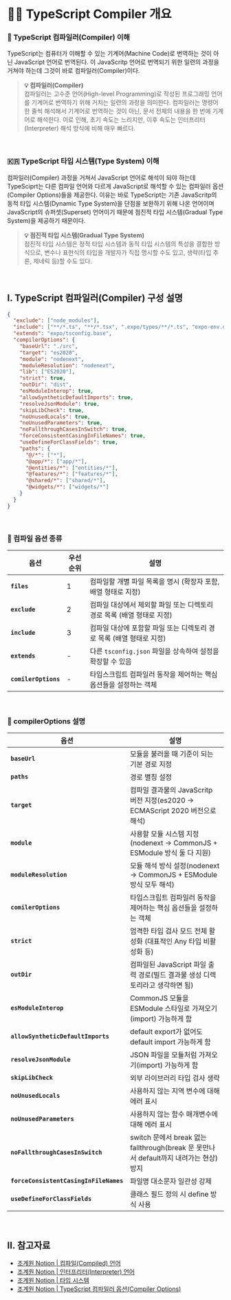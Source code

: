 # 🕵️‍♂️ TypeScript Compiler 개요

### 🤔 TypeScript 컴파일러(Compiler) 이해

TypeScript는 컴퓨터가 이해할 수 있는 기계어(Machine Code)로 번역하는 것이 아닌 JavaScript 언어로 번역된다. 이 JavaScritp 언어로 번역되기 위한 일련의 과정을 거쳐야 하는데 그것이 바로 컴파일러(Compiler)이다.

> **💡 컴파일러(Compiler)** <br />
> 컴파일러는 고수준 언어(High-level Programming)로 작성된 프로그래밍 언어를 기계어로 번역하기 위해 거치는 일련의 과정을 의미한다. 컴파일러는 명령어 한 줄씩 해석해서 기계어로 번역하는 것이 아닌, 문서 전체의 내용을 한 번에 기계어로 해석한다. 이로 인해, 초기 속도는 느리지만, 이후 속도는 인터프리터(Interpreter) 해석 방식에 비해 매우 빠르다.

<br />

### 🇰🇷 TypeScript 타입 시스템(Type System) 이해

컴파일러(Compiler) 과정을 거쳐서 JavaScript 언어로 해석이 되야 하는데 TypeSciprt는 다른 컴파일 언어와 다르게 JavaScript로 해석할 수 있는 컴파일러 옵션(Compiler Options)들을 제공한다. 이유는 바로 TypeScript는 기존 JavaScritp의 동적 타입 시스템(Dynamic Type System)을 단점을 보완하기 위해 나온 언어이며 JavaScript의 슈퍼셋(Superset) 언어이기 때문에 점진적 타입 시스템(Gradual Type System)을 제공하기 때문이다.

> **💡 점진적 타입 시스템(Gradual Type System)** <br />
> 점진적 타입 시스템은 정적 타입 시스템과 동적 타입 시스템의 특성을 결합한 방식으로, 변수나 표현식의 타입을 개발자가 직접 명시할 수도 있고, 생략(타입 추론, 제네릭 등)할 수도 있다.

<br />

## I. TypeScript 컴파일러(Compiler) 구성 설명
```json
{
  "exclude": ["node_modules"],
  "include": ["**/*.ts", "**/*.tsx", ".expo/types/**/*.ts", "expo-env.d.ts", "nativewind-env.d.ts"],
  "extends": "expo/tsconfig.base",
  "compilerOptions": {
    "baseUrl": "./src",
    "target": "es2020",
    "module": "nodenext",
    "moduleResolution": "nodenext",
    "lib": ["ES2020"],
    "strict": true,
    "outDir": "dist",
    "esModuleInterop": true,
    "allowSyntheticDefaultImports": true,
    "resolveJsonModule": true,
    "skipLibCheck": true,
    "noUnusedLocals": true,
    "noUnusedParameters": true,
    "noFallthroughCasesInSwitch": true,
    "forceConsistentCasingInFileNames": true,
    "useDefineForClassFields": true,
    "paths": {
      "@/*": ["*"],
      "@app/*": ["app/*"],
      "@entities/*": ["entities/*"],
      "@features/*": ["features/*"],
      "@shared/*": ["shared/*"],
      "@widgets/*": ["widgets/*"]
    }
  }
}
```

<br />

### 📁 컴파일 옵션 종류

| 옵션 | 우선순위 | 설명 |
| --- | --- | --- |
| **`files`** | 1 | 컴파일할 개별 파일 목록을 명시 (확장자 포함, 배열 형태로 지정) |
| **`exclude`** | 2 | 컴파일 대상에서 제외할 파일 또는 디렉토리 경로 목록 (배열 형태로 지정) |
| **`include`** | 3 | 컴파일 대상에 포함할 파일 또는 디렉토리 경로 목록 (배열 형태로 지정) |
| **`extends`** | - | 다른 `tsconfig.json` 파일을 상속하여 설정을 확장할 수 있음 |
| **`comilerOptions`** | - | 타입스크립트 컴파일러 동작을 제어하는 핵심 옵션들을 설정하는 객체 |

<br />

### 🚥 compilerOptions 설명
| 옵션 | 설명 |
| --- | --- |
| **`baseUrl`** | 모듈을 불러올 때 기준이 되는 기본 경로 지정 |
| **`paths`** | 경로 별칭 설정 |
| **`target`** | 컴파일 결과물의 JavaScritp 버전 지정(es2020 -> ECMAScript 2020 버전으로 해석) |
| **`module`** | 사용할 모듈 시스템 지정(nodenext -> CommonJS + ESModule 방식 둘 다 지원) |
| **`moduleResolution`** | 모듈 해석 방식 설정(nodenext -> CommonJS + ESModule 방식 모두 해석) |
| **`comilerOptions`** | 타입스크립트 컴파일러 동작을 제어하는 핵심 옵션들을 설정하는 객체 |
| **`strict`** | 엄격한 타입 검사 모드 전체 활성화 (대표적인 Any 타입 비활성화 등) |
| **`outDir`** | 컴파일된 JavaScript 파일 출력 경로(빌드 결과물 생성 디렉토리라고 생각하면 됨) |
| **`esModuleInterop`** | CommonJS 모듈을 ESModule 스타일로 가져오기(import) 가능하게 함 |
| **`allowSyntheticDefaultImports`** | default export가 없어도 default import 가능하게 함 |
| **`resolveJsonModule`** | JSON 파일을 모듈처럼 가져오기(import) 가능하게 함 |
| **`skipLibCheck`** | 외부 라이브러리 타입 검사 생략 |
| **`noUnusedLocals`** | 사용하지 않는 지역 변수에 대해 에러 표시 |
| **`noUnusedParameters`** | 사용하지 않는 함수 매개변수에 대해 에러 표시 |
| **`noFallthroughCasesInSwitch`** | switch 문에서 break 없는 fallthrough(break 문 못만나서 default까지 내려가는 현상) 방지 |
| **`forceConsistentCasingInFileNames`** | 파일명 대소문자 일관성 강제 |
| **`useDefineForClassFields`** | 클래스 필드 정의 시 define 방식 사용 |

<br />

## II. 참고자료

- [조계원 Notion | 컴파일(Compiled) 언어](https://gye-won.notion.site/Compiled-23688bd9c3fa8049824cddcf19cbae46?pvs=74)
- [조계원 Notion | 인터프리터(Interpreter) 언어](https://gye-won.notion.site/Interpreter-23688bd9c3fa80108bf6fa84d3c03104)
- [조계원 Notion | 타입 시스템](https://gye-won.notion.site/Type-System-23688bd9c3fa805c8a20dc50b5d243a2)
- [조계원 Notion | TypeScript 컴파일러 옵션(Compiler Options)](https://gye-won.notion.site/TypeScript-Compiler-Options-23688bd9c3fa81b9ae1ec91fa6cffe3a)
